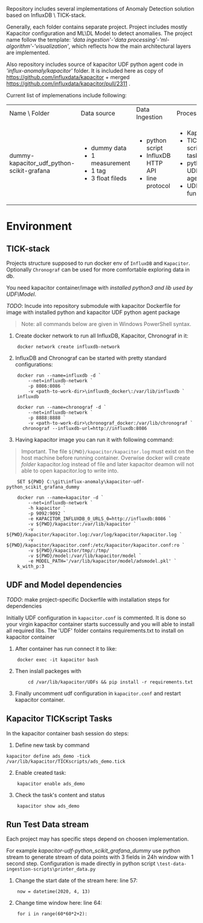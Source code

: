Repository includes several implementations of Anomaly Detection solution based on InfluxDB \ TICK-stack.

Generally, each folder contains separate project. Project includes mostly Kapacitor configuration and ML\DL Model to detect anomalies.
The project name follow the template: _'data ingestion'-'data processing'-'ml-algorithm'-'visualization'_, which reflects how the main architectural layers are implemented.


Also repository includes source of kapacitor UDF python agent code in _'influx-anomaly/kapacitor'_ folder. It is included here as copy of https://github.com/influxdata/kapacitor + merged https://github.com/influxdata/kapacitor/pull/2311 .

Current list of implemenations include following:

<table>
    <tr>
        <td>Name \ Folder</td>
        <td>Data source</td>
        <td>Data Ingestion</td>
        <td>Processing</td>
        <td>Anomaly Detection</td>
        <td>Vizualization / Publication</td>
    </tr>
    <tr>
        <td>dummy-kapacitor_udf_python-scikit-grafana</td>
        <td>
	    <ul>
		<li>dummy data</li>
		<li>1 measurement</li>
		<li>1 tag</li>
		<li>3 float fileds</li>
	    </ul>
        <td>
	    <ul>
		<li>python script</li>
		<li>InfluxDB HTTP API</li>
		<li>line protocol</li>
	    </ul>	
	</td>
        <td>
	    <ul> <li>Kapacitor</li> <li>TICK script tasks</li> <li>python UDF agent</li> <li>UDF function</li></ul>
	</td>
        <td>
	    <ul> <li>Isolation Forest alg.</li> <li>scikit_learn lib</li> </ul>
	</td>
        <td>
	    <ul> <li>Grafana</li> <li>InfluxDB plugin</li> <li>Graph element</li>  <li>Dashboard</li> </ul>
	</td>
    </tr>
</table>

# Environment

## TICK-stack
Projects structure supposed to run docker env of `InfluxDB` and `Kapacitor`. Optionally `Chronograf` can be used for more comfortable exploring data in db.

You need kapacitor container/image with *installed python3 and lib used by UDF\Model*.

_TODO_: Incude into repository submodule with kapacitor Dockerfile for image with installed python and kapacitor UDF python agent package

> Note: all commands below are given in Windows PowerShell syntax.

1. Create docker network to run all InfluxDB, Kapacitor, Chronograf in it:

```
	docker network create influxdb-network
```

2. InfluxDB and Chronograf can be started with pretty standard configurations:
```
	docker run --name=influxdb -d `
		--net=influxdb-network `
		-p 8086:8086 `
		-v <path-to-work-dir>\influxdb_docker\:/var/lib/influxdb `
	influxdb
```
```
	docker run --name=chronograf -d `
		--net=influxdb-network `
		-p 8888:8888 `
		-v <path-to-work-dir>\chronograf_docker:/var/lib/chronograf `
      chronograf --influxdb-url=http://influxdb:8086
```
3. Having kapacitor image you can run it with following command:

> Important. The file `${PWD}/kapacitor/kapacitor.log` must exist on the host machine before running container. Overwise docker will create *folder* kapacitor.log instead of file and later kapacitor deamon will not able to open kapacitor.log to write into.

```
	SET ${PWD} C:\git\influx-anomaly\kapacitor-udf-python_scikit_grafana_dummy
	
	docker run --name=kapacitor -d `
		--net=influxdb-network `
		-h kapacitor `
		-p 9092:9092 `
		-e KAPACITOR_INFLUXDB_0_URLS_0=http://influxdb:8086 `
		-v ${PWD}/kapacitor:/var/lib/kapacitor `
		-v ${PWD}/kapacitor/kapacitor.log:/var/log/kapacitor/kapacitor.log `
		-v ${PWD}/kapacitor/kapacitor.conf:/etc/kapacitor/kapacitor.conf:ro `
		-v ${PWD}/kapacitor/tmp/:/tmp/ `
		-v ${PWD}/model:/var/lib/kapacitor/model `
		-e MODEL_PATH='/var/lib/kapacitor/model/adsmodel.pkl' `
	k_with_p:3
```
	
## UDF and Model dependencies
_TODO_: make project-specific Dockerfile with installation steps for dependencies

Initially UDF configuration in `kapacitor.conf` is commented. It is done so your virgin kapacitor container starts successully and you will able to install all required libs.
The 'UDF' folder contains requirements.txt to install on kapacitor container

1. After container has run connect it to like:

```
	docker exec -it kapacitor bash
```

2. Then inslall packeges with

```lang-sh
		cd /var/lib/kapacitor/UDFs && pip install -r requirements.txt
```

3. Finally uncomment udf configuration in `kapacitor.conf` and restart kapacitor container.

## Kapacitor TICKscript Tasks
In the kapacitor container bash session do steps:

1. Define new task by command

```
kapacitor define ads_demo -tick /var/lib/kapacitor/TICKscripts/ads_demo.tick
```

2. Enable created task:

```
	kapacitor enable ads_demo
```

3. Check the task's content and status 

```
	kapacitor show ads_demo
```
## Run Test Data stream
Each project may has specific steps depend on choosen implementation.

For example _kapacitor-udf-python_scikit_grafana_dummy_ use python stream to generate stream of data points with 3 fields in 24h window with 1 second step.
Configuration is made directly in python script `\test-data-ingestion-scripts\printer_data.py`

1. Change the start date of the stream here:
line 57:
``` 
	now = datetime(2020, 4, 13)
```

2. Change time window here:
line 64:  
```
	for i in range(60*60*2+2):
```
